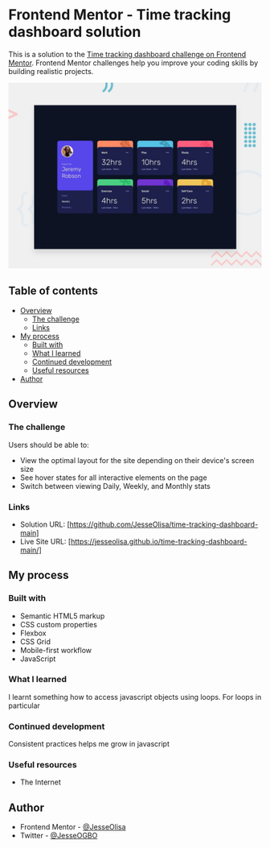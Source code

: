 # Frontend Mentor - Time tracking dashboard solution

This is a solution to the [Time tracking dashboard challenge on Frontend Mentor](https://www.frontendmentor.io/challenges/time-tracking-dashboard-UIQ7167Jw). Frontend Mentor challenges help you improve your coding skills by building realistic projects. 

![Design preview for the Time tracking dashboard coding challenge](./design/desktop-preview.jpg)

## Table of contents

- [Overview](#overview)
  - [The challenge](#the-challenge)
  - [Links](#links)
- [My process](#my-process)
  - [Built with](#built-with)
  - [What I learned](#what-i-learned)
  - [Continued development](#continued-development)
  - [Useful resources](#useful-resources)
- [Author](#author)



## Overview

### The challenge

Users should be able to:

- View the optimal layout for the site depending on their device's screen size
- See hover states for all interactive elements on the page
- Switch between viewing Daily, Weekly, and Monthly stats


### Links

- Solution URL: [https://github.com/JesseOlisa/time-tracking-dashboard-main]
- Live Site URL: [https://jesseolisa.github.io/time-tracking-dashboard-main/]

## My process

### Built with

- Semantic HTML5 markup
- CSS custom properties
- Flexbox
- CSS Grid
- Mobile-first workflow
- JavaScript


### What I learned

I learnt something how to access javascript objects using loops. For loops in particular


### Continued development

Consistent practices helps me grow in javascript

### Useful resources

- The Internet

## Author
- Frontend Mentor - [@JesseOlisa](https://www.frontendmentor.io/profile/JesseOlisa)
- Twitter - [@JesseOGBO](https://www.twitter.com/JesseOGBO)

